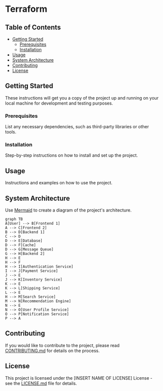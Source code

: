 # Terraform

## Table of Contents

- [Getting Started](#getting-started)
  - [Prerequisites](#prerequisites)
  - [Installation](#installation)
- [Usage](#usage)
- [System Architecture](#system-architecture)
- [Contributing](#contributing)
- [License](#license)

## Getting Started

These instructions will get you a copy of the project up and running on your local machine for development and testing purposes.

### Prerequisites

List any necessary dependencies, such as third-party libraries or other tools.

### Installation

Step-by-step instructions on how to install and set up the project.

## Usage

Instructions and examples on how to use the project.

## System Architecture

Use [Mermaid](https://mermaid-js.github.io/) to create a diagram of the project's architecture.

```mermaid
graph TB
A[User] --> B[Frontend 1]
A --> C[Frontend 2]
B --> D[Backend 1]
C --> D
D --> E[Database]
D --> F[Cache]
D --> G[Message Queue]
G --> H[Backend 2]
H --> E
H --> F
H --> I[Authentication Service]
I --> J[Payment Service]
J --> E
J --> K[Inventory Service]
K --> E
K --> L[Shipping Service]
L --> E
H --> M[Search Service]
M --> N[Recommendation Engine]
N --> E
N --> O[User Profile Service]
O --> P[Notification Service]
P --> A
```

## Contributing
If you would like to contribute to the project, please read [CONTRIBUTING.md](CONTRIBUTING.md) for details on the process.

## License
This project is licensed under the [INSERT NAME OF LICENSE] License - see the [LICENSE.md](LICENSE.md) file for details.
